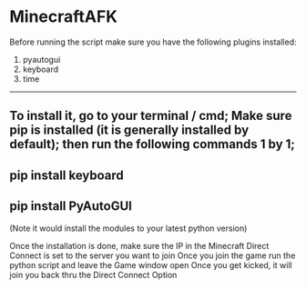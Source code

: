 # MinecraftAFK
Before running the script make sure you have the following plugins installed:
1) pyautogui
2) keyboard
3) time
--------------------------------------------
To install it, go to your terminal / cmd;
Make sure pip is installed (it is generally installed by default);
then run the following commands 1 by 1;
---------------------
pip install keyboard
---------------------
pip install PyAutoGUI
---------------------
(Note it would install the modules to your latest python version)

Once the installation is done,
make sure the IP in the Minecraft Direct Connect is set to the server you want to join
Once you join the game run the python script and leave the Game window open
Once you get kicked, it will join you back thru the Direct Connect Option 

